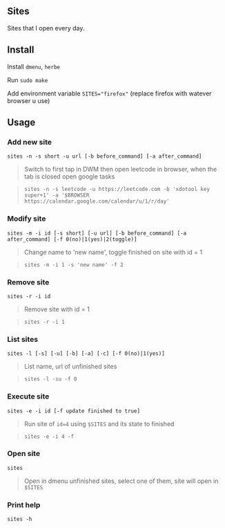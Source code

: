 ## Sites
Sites that I open every day.

## Install
Install `dmenu`, `herbe`

Run `sudo make`

Add environment variable `SITES="firefox"` (replace firefox with watever browser u use)

## Usage
### Add new site
`sites -n -s short -u url [-b before_command] [-a after_command]`
>Switch to first tap in DWM then open leetcode in browser, when the tab is closed open google tasks

>`sites -n -s leetcode -u https://leetcode.com -b 'xdotool key super+1' -a '$BROWSER https://calendar.google.com/calendar/u/1/r/day'`

### Modify site
`sites -m -i id [-s short] [-u url] [-b before_command] [-a after_command] [-f 0(no)|1(yes)|2(toggle)]`
>Change name to 'new name', toggle finished on site with id = 1 

>`sites -m -i 1 -s 'new name' -f 2`

### Remove site
`sites -r -i id`
>Remove site with id = 1

>`sites -r -i 1`

### List sites
`sites -l [-s] [-u] [-b] [-a] [-c] [-f 0(no)|1(yes)]`
>List name, url of unfinished sites

>`sites -l -su -f 0`

### Execute site
`sites -e -i id [-f update finished to true]`
>Run site of `id=4` using `$SITES` and its state to finished

>`sites -e -i 4 -f`

### Open site
`sites`
>Open in dmenu unfinished sites, select one of them, site will open in `$SITES`

### Print help
`sites -h`
